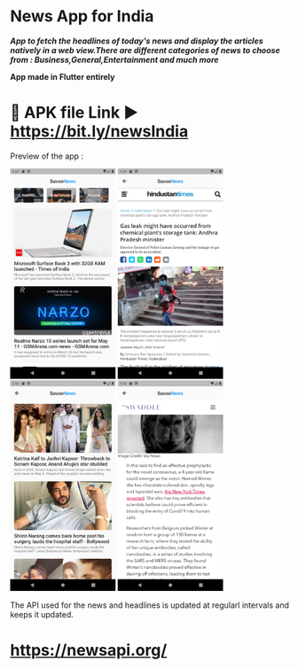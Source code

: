 # News App for India
***App to fetch the headlines of today's news and display the articles natively in a web view.There are different categories of news to choose from : Business,General,Entertainment and much more***

**App made in Flutter entirely**

# 📱 APK file Link ► https://bit.ly/newsIndia


Preview of the app :

<img src = "screenshots/page1.png" width="190">
<img src = "screenshots/page2.png" width="190">
<img src = "screenshots/page3.png" width="190">
<img src = "screenshots/page4.png" width="190">

The API used for the news and headlines is updated at regularl intervals  and keeps it updated.
# https://newsapi.org/

